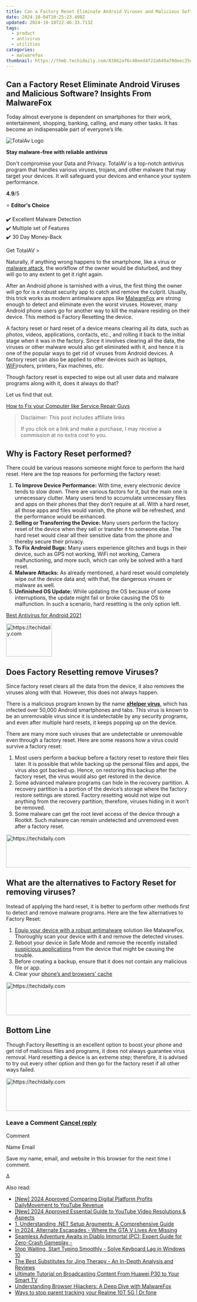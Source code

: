 ```yaml
---
title: Can a Factory Reset Eliminate Android Viruses and Malicious Software? Insights From MalwareFox
date: 2024-10-04T20:25:23.498Z
updated: 2024-10-10T22:46:33.713Z
tags:
  - product
  - antivirus
  - utilities
categories:
  - malwarefox
thumbnail: https://thmb.techidaily.com/83862af6c48eed4f22a649a79deec35e1e15bdc44c6b305417ce32effff185ec.jpg
---
```


## Can a Factory Reset Eliminate Android Viruses and Malicious Software? Insights From MalwareFox

Today almost everyone is dependent on smartphones for their work, entertainment, shopping, banking, calling, and many other tasks. It has become an indispensable part of everyone’s life.

![TotalAv Logo](https://www.malwarefox.com/wp-content/uploads/2024/02/totalav-svg.webp "totalav-svg")

**Stay malware-free with reliable antivirus**

Don't compromise your Data and Privacy. TotalAV is a top-notch antivirus program that handles various viruses, trojans, and other malware that may target your devices. It will safeguard your devices and enhance your system performance.

**4.9**/5

⭐ **Editor's Choice**

✔️ Excellent Malware Detection  
✔️ Multiple set of Features  
✔️ 30 Day Money-Back

[](https://tools.techidaily.com/malwarefox/products/) Get TotalAV > 

Naturally, if anything wrong happens to the smartphone, like a virus or [malware attack](https://tools.techidaily.com/malwarefox/products/), the workflow of the owner would be disturbed, and they will go to any extent to get it right again.

After an Android phone is tarnished with a virus, the first thing the owner will go for is a robust security app to catch and remove the culprit. Usually, this trick works as modern antimalware apps like [MalwareFox](https://tools.techidaily.com/malwarefox/products/) are strong enough to detect and eliminate even the worst viruses. However, many Android phone users go for another way to kill the malware residing on their device. This method is Factory Resetting the device. 

A factory reset or hard reset of a device means clearing all its data, such as photos, videos, applications, contacts, etc., and rolling it back to the initial stage when it was in the factory. Since it involves clearing all the data, the viruses or other malware would also get eliminated with it, and hence it is one of the popular ways to get rid of viruses from Android devices. A factory reset can also be applied to other devices such as laptops, [WiFi](https://tools.techidaily.com/malwarefox/products/)routers, printers, Fax machines, etc.

Though factory reset is expected to wipe out all user data and malware programs along with it, does it always do that?

Let us find that out.

[How to Fix your Computer like Service Repair Guys](https://tools.techidaily.com/malwarefox/products/)

>  Disclaimer: This post includes affiliate links
>
>  If you click on a link and make a purchase, I may receive a commission at no extra cost to you.
>

## Why is Factory Reset performed?

There could be various reasons someone might force to perform the hard reset. Here are the top reasons for performing the factory reset:

1. **To Improve Device Performance:** With time, every electronic device tends to slow down. There are various factors for it, but the main one is unnecessary clutter. Many users tend to accumulate unnecessary files and apps on their phones that they don’t require at all. With a hard reset, all those apps and files would vanish, the phone will be refreshed, and the performance would be enhanced.
2. **Selling or Transferring the Device:** Many users perform the factory reset of the device when they sell or transfer it to someone else. The hard reset would clear all their sensitive data from the phone and thereby secure their privacy.
3. **To Fix Android Bugs:** Many users experience glitches and bugs in their device, such as GPS not working, WiFi not working, Camera malfunctioning, and more such, which can only be solved with a hard reset.
4. **Malware Attacks:** As already mentioned, a hard reset would completely wipe out the device data and, with that, the dangerous viruses or malware as well.
5. **Unfinished OS Update:** While updating the OS because of some interruptions, the update might fail or broke causing the OS to malfunction. In such a scenario, hard resetting is the only option left.

[Best Antivirus for Android 2021](https://tools.techidaily.com/malwarefox/products/)

<!-- affiliate ads begin -->
<a href="https://aligracehair.sjv.io/c/5597632/2135365/19272" target="_top" id="2135365">
  <img src="//a.impactradius-go.com/display-ad/19272-2135365" border="0" alt="https://techidaily.com" width="125" height="90"/>
</a>
<img height="0" width="0" src="https://aligracehair.sjv.io/i/5597632/2135365/19272" style="position:absolute;visibility:hidden;" border="0" />
<!-- affiliate ads end -->

## Does Factory Resetting remove Viruses?

Since factory reset clears all the data from the device, it also removes the viruses along with that. However, this does not always happen.

There is a malicious program known by the name **[xHelper virus](http://zdnet.com/article/new-unremovable-xhelper-malware-has-infected-45000-android-devices/)**, which has infected over 50,000 Android smartphones and tabs. This virus is known to be an unremovable virus since it is undetectable by any security programs, and even after multiple hard resets, it keeps popping up on the device.

There are many more such viruses that are undetectable or unremovable even through a factory reset. Here are some reasons how a virus could survive a factory reset:

1. Most users perform a backup before a factory reset to restore their files later. It is possible that while backing up the personal files and apps, the virus also got backed up. Hence, on restoring this backup after the factory reset, the virus would also get restored in the device.
2. Some advanced malware programs can hide in the recovery partition. A recovery partition is a portion of the device’s storage where the factory restore settings are stored. Factory resetting would not wipe out anything from the recovery partition; therefore, viruses hiding in it won’t be removed.
3. Some malware can get the root level access of the device through a Rootkit. Such malware can remain undetected and unremoved even after a factory reset.

<!-- affiliate ads begin -->
<a href="https://appsumo.8odi.net/c/5597632/2123736/7443" target="_top" id="2123736">
  <img src="//a.impactradius-go.com/display-ad/7443-2123736" border="0" alt="https://techidaily.com" width="728" height="90"/>
</a>
<img height="0" width="0" src="https://appsumo.8odi.net/i/5597632/2123736/7443" style="position:absolute;visibility:hidden;" border="0" />
<!-- affiliate ads end -->

## What are the alternatives to Factory Reset for removing viruses?

Instead of applying the hard reset, it is better to perform other methods first to detect and remove malware programs. Here are the few alternatives to Factory Reset:

1. [Equip your device with a robust antimalware](https://tools.techidaily.com/malwarefox/products/) solution like MalwareFox. Thoroughly scan your device with it and remove the detected viruses.
2. Reboot your device in Safe Mode and remove the recently installed [suspicious applications](https://tools.techidaily.com/malwarefox/products/) from the device that might be causing the trouble.
3. Before creating a backup, ensure that it does not contain any malicious file or app.
4. Clear your [phone’s and browsers’ cache](https://tools.techidaily.com/malwarefox/products/)

<!-- affiliate ads begin -->
<a href="https://appsumo.8odi.net/c/5597632/2144276/7443" target="_top" id="2144276">
  <img src="//a.impactradius-go.com/display-ad/7443-2144276" border="0" alt="https://techidaily.com" width="728" height="90"/>
</a>
<img height="0" width="0" src="https://appsumo.8odi.net/i/5597632/2144276/7443" style="position:absolute;visibility:hidden;" border="0" />
<!-- affiliate ads end -->

## Bottom Line

Though Factory Resetting is an excellent option to boost your phone and get rid of malicious files and programs, it does not always guarantee virus removal. Hard resetting a device is an extreme step; therefore, it is advised to try out every other option and then go for the factory reset if all other ways failed.

<!-- affiliate ads begin -->
<a href="https://appsumo.8odi.net/c/5597632/2123739/7443" target="_top" id="2123739">
  <img src="//a.impactradius-go.com/display-ad/7443-2123739" border="0" alt="https://techidaily.com" width="728" height="90"/>
</a>
<img height="0" width="0" src="https://appsumo.8odi.net/i/5597632/2123739/7443" style="position:absolute;visibility:hidden;" border="0" />
<!-- affiliate ads end -->

### Leave a Comment [Cancel reply](https://tools.techidaily.com/malwarefox/products/)

Comment

Name Email 

Save my name, email, and website in this browser for the next time I comment.

Δ

<ins class="adsbygoogle"
     style="display:block"
     data-ad-format="autorelaxed"
     data-ad-client="ca-pub-7571918770474297"
     data-ad-slot="1223367746"></ins>

<ins class="adsbygoogle"
     style="display:block"
     data-ad-client="ca-pub-7571918770474297"
     data-ad-slot="8358498916"
     data-ad-format="auto"
     data-full-width-responsive="true"></ins>

<span class="atpl-alsoreadstyle">Also read:</span>
<div><ul>
<li><a href="https://eaxpv-info.techidaily.com/new-2024-approved-comparing-digital-platform-profits-dailymovement-to-youtube-revenue/"><u>[New] 2024 Approved Comparing Digital Platform Profits DailyMovement to YouTube Revenue</u></a></li>
<li><a href="https://facebook-record-videos.techidaily.com/new-2024-approved-essential-guide-to-youtube-video-resolutions-and-aspects/"><u>[New] 2024 Approved Essential Guide to YouTube Video Resolutions & Aspects</u></a></li>
<li><a href="https://fox-useful.techidaily.com/1-understanding-net-setup-arguments-a-comprehensive-guide/"><u>1. Understanding .NET Setup Arguments: A Comprehensive Guide</u></a></li>
<li><a href="https://screen-video-capture.techidaily.com/in-2024-alternate-escapades-where-the-gta-v-lives-are-missing/"><u>In 2024, Alternate Escapades - Where the GTA V Lives Are Missing</u></a></li>
<li><a href="https://win-answers.techidaily.com/seamless-adventure-awaits-in-diablo-immortal-pc-expert-guide-for-zero-crash-gameplay/"><u>Seamless Adventure Awaits in Diablo Immortal (PC): Expert Guide for Zero-Crash Gameplay -</u></a></li>
<li><a href="https://win-howtos.techidaily.com/1723210506511-stop-waiting-start-typing-smoothly-solve-keyboard-lag-in-windows-10/"><u>Stop Waiting, Start Typing Smoothly - Solve Keyboard Lag in Windows 10</u></a></li>
<li><a href="https://fox-useful.techidaily.com/the-best-substitutes-for-jing-therapy-an-in-depth-analysis-and-reviews/"><u>The Best Substitutes for Jing Therapy - An In-Depth Analysis and Reviews</u></a></li>
<li><a href="https://fox-useful.techidaily.com/ultimate-tutorial-on-broadcasting-content-from-huawei-p30-to-your-smart-tv/"><u>Ultimate Tutorial on Broadcasting Content From Huawei P30 to Your Smart TV</u></a></li>
<li><a href="https://fox-useful.techidaily.com/understanding-browser-hijackers-a-deep-dive-with-malwarefox/"><u>Understanding Browser Hijackers: A Deep Dive with MalwareFox</u></a></li>
<li><a href="https://android-location-track.techidaily.com/ways-to-stop-parent-tracking-your-realme-10t-5g-drfone-by-drfone-virtual-android/"><u>Ways to stop parent tracking your Realme 10T 5G | Dr.fone</u></a></li>
</ul></div>

